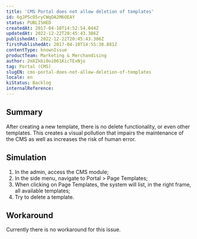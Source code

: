 ```yaml
---
title: 'CMS Portal does not allow deletion of templates'
id: 6gJPScO5ryCWqOA2M6OEAY
status: PUBLISHED
createdAt: 2017-04-10T14:52:54.044Z
updatedAt: 2022-12-22T20:45:43.386Z
publishedAt: 2022-12-22T20:45:43.386Z
firstPublishedAt: 2017-04-10T14:55:38.881Z
contentType: knownIssue
productTeam: Marketing & Merchandising
author: 2mXZkbi0oi061KicTExNjo
tag: Portal (CMS)
slugEN: cms-portal-does-not-allow-deletion-of-templates
locale: en
kiStatus: Backlog
internalReference: 
---
```


## Summary

After creating a new template, there is no delete functionality, or even other templates. This creates a visual pollution that impairs the maintenance of the CMS as well as increases the risk of human error.

## Simulation

1. In the admin, access the CMS module;
2. In the side menu, navigate to Portal > Page Templates;
3. When clicking on Page Templates, the system will list, in the right frame, all available templates;
4. Try to delete a template.

## Workaround

Currently there is no workaround for this issue.

